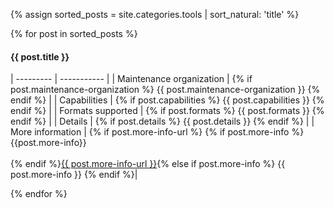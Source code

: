 {% assign sorted_posts = site.categories.tools | sort_natural: 'title' %}

{% for post in sorted_posts %}

<section id="categories" markdown="1">

#### {{ post.title }}

| --------- | ----------- |
| Maintenance organization | {% if post.maintenance-organization %} {{ post.maintenance-organization }} {% endif %} |
| Capabilities | {% if post.capabilities %} {{ post.capabilities }} {% endif %} |
| Formats supported | {% if post.formats %} {{ post.formats }} {% endif %} |
| Details | {% if post.details %} {{ post.details }} {% endif %} |
| More information | {% if post.more-info-url %} {% if post.more-info %}{{post.more-info}}<br><br>{% endif %}<a href="{{ post.more-info-url }}">{{ post.more-info-url }}</a>{% else if post.more-info %} {{ post.more-info }} {% endif %}|

</section>

{% endfor %}